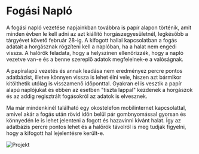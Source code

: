 # Fogási Napló

A fogási napló vezetése napjainkban továbbra is papír alapon történik, amit minden évben le kell adni az azt kiállító horgászegyesületnél, legkésőbb a tárgyévet követő február 28-ig. A kifogott hallal kapcsolatban a fogás  adatait a horgásznak rögzíteni kell a naplóban, ha a halat nem engedi vissza. A halőrök feladata, hogy a helyszínen ellenőrizzék, hogy a napló vezetve van-e és a benne szereplő adatok megfelelnek-e a valóságnak.

A papíralapú vezetés és annak leadása nem eredményez percre pontos adatbázist, illetve könnyen vissza is lehet élni vele, hiszen azt bármikor kitölthetik utólag is visszamenő időponttal. Gyakran el is vesztik a papír alapú naplójukat és ebben az esetben "tiszta lappal" kezdenek a horgászok és az addig regisztrált fogásokról az adatok is elvesznek.

Ma már mindenkinél található egy okostelefon mobilinternet kapcsolattal, amivel akár a fogás után rövid időn belül pár gombnyomással gyorsan és könnyedén le is lehet jelenteni a fogott és hazavinni kívánt halat. Így az adatbázis percre pontos lehet és a halőrök távolról is meg tudják figyelni, hogy a kifogott hal lejelentésre került-e.

![Projekt](https://user-images.githubusercontent.com/77957099/161478727-19f11223-c8a7-430e-8160-0bc542f24a51.jpg)
